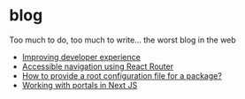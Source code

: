 # blog
Too much to do, too much to write... the worst blog in the web

- [Improving developer experience](./2020-06-22-improving-developer-experience.md)
- [Accessible navigation using React Router](./2020-06-21-accessible-navigation-using-react-router.md)
- [How to provide a root configuration file for a package?](./2020-06-23-how-to-provide-a-root-configuration-file-for-a-package.md)
- [Working with portals in Next JS](./2020-07-08-working-with-portals-in-next-js.md)
